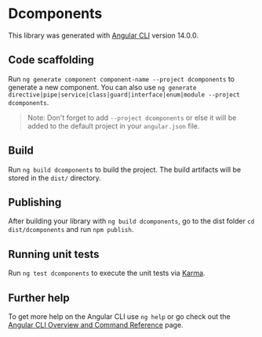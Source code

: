 # Dcomponents

This library was generated with [Angular CLI](https://github.com/angular/angular-cli) version 14.0.0.

## Code scaffolding

Run `ng generate component component-name --project dcomponents` to generate a new component. You can also use `ng generate directive|pipe|service|class|guard|interface|enum|module --project dcomponents`.
> Note: Don't forget to add `--project dcomponents` or else it will be added to the default project in your `angular.json` file. 

## Build

Run `ng build dcomponents` to build the project. The build artifacts will be stored in the `dist/` directory.

## Publishing

After building your library with `ng build dcomponents`, go to the dist folder `cd dist/dcomponents` and run `npm publish`.

## Running unit tests

Run `ng test dcomponents` to execute the unit tests via [Karma](https://karma-runner.github.io).

## Further help

To get more help on the Angular CLI use `ng help` or go check out the [Angular CLI Overview and Command Reference](https://angular.io/cli) page.
